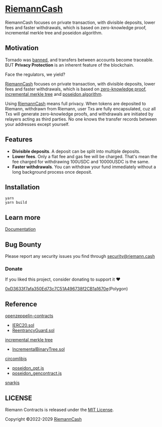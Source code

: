 # [RiemannCash](https://riemann.cash)
RiemannCash focuses on private transaction, with divisible deposits, lower fees and faster withdrawals, which is based on zero-knowledge proof, incremental merkle tree and poseidon algorithm.

## Motivation
Tornado was [banned](https://twitter.com/TornadoCash/status/1557048526986780677), and transfers between accounts become traceable. BUT **Privacy Protection** is an inherent feature of the blockchain.

Face the regulators, we yield?

[RiemannCash](https://riemann.cash) focuses on private transaction, with divisible deposits, lower fees and faster withdrawals, which is based on [zero-knowledge proof](https://en.wikipedia.org/wiki/Zero-knowledge_proof), [incremental merkle tree](https://github.com/privacy-scaling-explorations/zk-kit/tree/main/packages/incremental-merkle-tree.sol) and [poseidon algorithm](https://www.poseidon-hash.info).

Using [RiemannCash](https://riemann.cash) means full privacy. When tokens are deposited to Riemann, withdrawn from Riemann, user Txs are fully encapsulated, cuz all Txs will generate zero-knowledge proofs, and withdrawals are initiated by relayers acting as third parties. No one knows the transfer records between your addresses except yourself.

## Features
- **Divisible deposits**. A deposit can be split into multiple deposits.
- **Lower fees**. Only a flat fee and gas fee will be charged. That's mean the fee charged for withdrawing 100USDC and 10000USDC is the same.
- **Faster withdrawals**. You can withdraw your fund immediately without a long background process once deposit.

## Installation
```console
yarn
yarn build
```

## Learn more
[Documentation](https://docs.riemann.cash)

## Bug Bounty
Please report any security issues you find through [security@riemann.cash](mailto:security@riemann.cash)

### Donate
If you liked this project, consider donating to support it ❤️

[0xD3633f7afa350Ed73c7C51A496738f2CB1a1670e](https://polygonscan.com/address/0xD3633f7afa350Ed73c7C51A496738f2CB1a1670e)(Polygon)

## Reference
[openzeppelin-contracts](https://github.com/OpenZeppelin/openzeppelin-contracts)
- [IERC20.sol](https://github.com/OpenZeppelin/openzeppelin-contracts/blob/master/contracts/token/ERC20/IERC20.sol)
- [ReentrancyGuard.sol](https://github.com/OpenZeppelin/openzeppelin-contracts/blob/master/contracts/security/ReentrancyGuard.sol)

[incremental merkle tree](https://github.com/privacy-scaling-explorations/zk-kit/tree/main/packages/incremental-merkle-tree.sol)
- [IncrementalBinaryTree.sol](https://github.com/privacy-scaling-explorations/zk-kit/blob/main/packages/incremental-merkle-tree.sol/contracts/IncrementalBinaryTree.sol)

[circomlibjs](https://github.com/iden3/circomlibjs)
- [poseidon_opt.js](https://github.com/iden3/circomlibjs/blob/main/src/poseidon_opt.js)
- [poseidon_gencontract.js](https://github.com/iden3/circomlibjs/blob/main/src/poseidon_gencontract.js)

[snarkjs](https://github.com/iden3/snarkjs)

## LICENSE
Riemann Contracts is released under the [MIT License](LICENSE).

Copyright ©2022-2029 [RiemannCash](https://github.com/RiemannCash)
